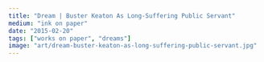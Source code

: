 ```yaml
---
title: "Dream | Buster Keaton As Long-Suffering Public Servant"
medium: "ink on paper"
date: "2015-02-20"
tags: ["works on paper", "dreams"]
image: "art/dream-buster-keaton-as-long-suffering-public-servant.jpg"
---
```

